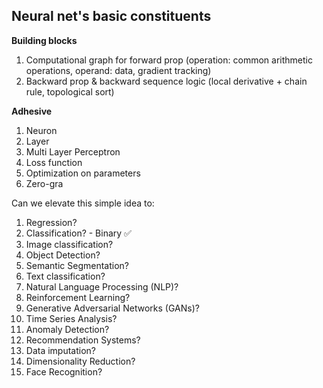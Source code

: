 ## Neural net's basic constituents
**Building blocks**
1. Computational graph for forward prop (operation: common arithmetic operations, operand: data, gradient tracking)
2. Backward prop & backward sequence logic (local derivative + chain rule, topological sort)

**Adhesive**
1. Neuron
2. Layer
3. Multi Layer Perceptron
4. Loss function
5. Optimization on parameters 
6. Zero-gra

Can we elevate this simple idea to:
1. Regression?
2. Classification? - Binary ✅
3. Image classification?
4. Object Detection?
5. Semantic Segmentation?
6. Text classification?
7. Natural Language Processing (NLP)?
8. Reinforcement Learning?
9. Generative Adversarial Networks (GANs)?
10. Time Series Analysis?
11. Anomaly Detection?
12. Recommendation Systems?
13. Data imputation?
14. Dimensionality Reduction?
15. Face Recognition?
